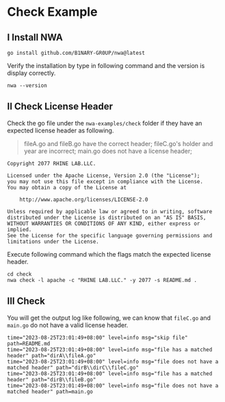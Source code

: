 # Check Example

## I Install NWA

```shell
go install github.com/B1NARY-GR0UP/nwa@latest
```

Verify the installation by type in following command and the version is display correctly.

```shell
nwa --version
```

## II Check License Header

Check the go file under the `nwa-examples/check` folder if they have an expected license header as following.

> fileA.go and fileB.go have the correct header;
> fileC.go's holder and year are incorrect;
> main.go does not have a license header;

```text
Copyright 2077 RHINE LAB.LLC.

Licensed under the Apache License, Version 2.0 (the "License");
you may not use this file except in compliance with the License.
You may obtain a copy of the License at

    http://www.apache.org/licenses/LICENSE-2.0

Unless required by applicable law or agreed to in writing, software
distributed under the License is distributed on an "AS IS" BASIS,
WITHOUT WARRANTIES OR CONDITIONS OF ANY KIND, either express or implied.
See the License for the specific language governing permissions and
limitations under the License.
```

Execute following command which the flags match the expected license header.

```shell
cd check
nwa check -l apache -c "RHINE LAB.LLC." -y 2077 -s README.md .
```

## III Check

You will get the output log like following, we can know that `fileC.go` and `main.go` do not have a valid license header.

```text
time="2023-08-25T23:01:49+08:00" level=info msg="skip file" path=README.md
time="2023-08-25T23:01:49+08:00" level=info msg="file has a matched header" path="dirA\\fileA.go"                
time="2023-08-25T23:01:49+08:00" level=info msg="file does not have a matched header" path="dirB\\dirC\\fileC.go"
time="2023-08-25T23:01:49+08:00" level=info msg="file has a matched header" path="dirB\\fileB.go"                
time="2023-08-25T23:01:49+08:00" level=info msg="file does not have a matched header" path=main.go 
```
